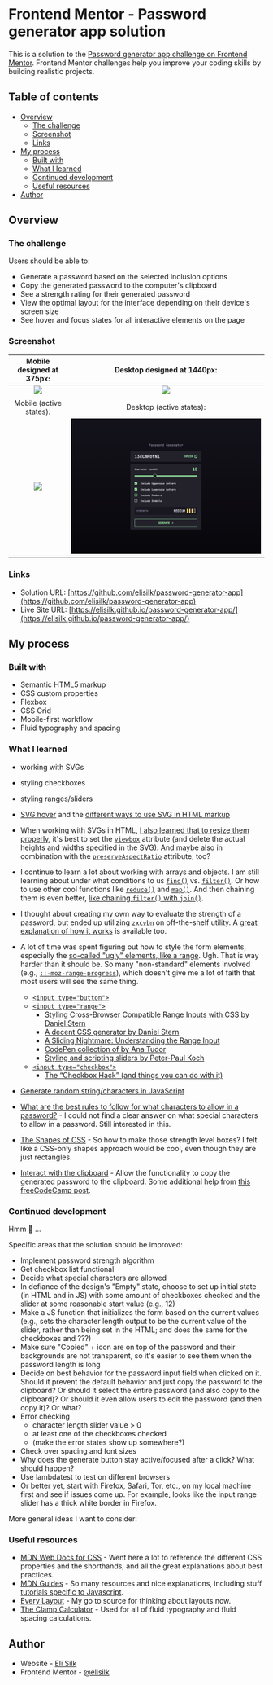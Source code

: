 # Frontend Mentor - Password generator app solution

This is a solution to the [Password generator app challenge on Frontend Mentor](https://www.frontendmentor.io/challenges/password-generator-app-Mr8CLycqjh). Frontend Mentor challenges help you improve your coding skills by building realistic projects.

## Table of contents

- [Overview](#overview)
  - [The challenge](#the-challenge)
  - [Screenshot](#screenshot)
  - [Links](#links)
- [My process](#my-process)
  - [Built with](#built-with)
  - [What I learned](#what-i-learned)
  - [Continued development](#continued-development)
  - [Useful resources](#useful-resources)
- [Author](#author)

## Overview

### The challenge

Users should be able to:

- Generate a password based on the selected inclusion options
- Copy the generated password to the computer's clipboard
- See a strength rating for their generated password
- View the optimal layout for the interface depending on their device's screen size
- See hover and focus states for all interactive elements on the page

### Screenshot

|               Mobile designed at 375px:                |               Desktop designed at 1440px:               |
| :----------------------------------------------------: | :-----------------------------------------------------: |
|   ![](./screenshots/screenshot-mobile-completed.png)   |   ![](./screenshots/screenshot-desktop-completed.png)   |
|                Mobile (active states):                 |                Desktop (active states):                 |
| ![](./screenshots/screenshot-mobile-active-states.png) | ![](./screenshots/screenshot-desktop-active-states.png) |

### Links

- Solution URL: [https://github.com/elisilk/password-generator-app](https://github.com/elisilk/password-generator-app)
- Live Site URL: [https://elisilk.github.io/password-generator-app/](https://elisilk.github.io/password-generator-app/)

## My process

### Built with

- Semantic HTML5 markup
- CSS custom properties
- Flexbox
- CSS Grid
- Mobile-first workflow
- Fluid typography and spacing

### What I learned

- working with SVGs
- styling checkboxes
- styling ranges/sliders

- [SVG hover](https://css-tricks.com/change-color-of-svg-on-hover/) and the [different ways to use SVG in HTML markup](https://css-tricks.com/using-svg/)
- When working with SVGs in HTML, [I also learned that to resize them properly](https://stackoverflow.com/questions/3120739/resizing-svg-in-html), it's best to set the [`viewbox`](https://developer.mozilla.org/en-US/docs/Web/SVG/Attribute/viewBox) attribute (and delete the actual heights and widths specified in the SVG). And maybe also in combination with the [`preserveAspectRatio`](https://developer.mozilla.org/en-US/docs/Web/SVG/Attribute/preserveAspectRatio) attribute, too?
- I continue to learn a lot about working with arrays and objects. I am still learning about under what conditions to us [`find()`](https://developer.mozilla.org/en-US/docs/Web/JavaScript/Reference/Global_Objects/Array/find) vs. [`filter()`](https://developer.mozilla.org/en-US/docs/Web/JavaScript/Reference/Global_Objects/Array/filter). Or how to use other cool functions like [`reduce()`](https://developer.mozilla.org/en-US/docs/Web/JavaScript/Reference/Global_Objects/Array/reduce) and [`map()`](https://developer.mozilla.org/en-US/docs/Web/JavaScript/Reference/Global_Objects/Array/map). And then chaining them is even better, [like chaining `filter()` with `join()`](https://stackoverflow.com/questions/37486800/array-join-with-condition).
- I thought about creating my own way to evaluate the strength of a password, but ended up utilizing [`zxcvbn`](https://github.com/dropbox/zxcvbn) on off-the-shelf utility. A [great explanation of how it works](https://dropbox.tech/security/zxcvbn-realistic-password-strength-estimation) is available too.
- A lot of time was spent figuring out how to style the form elements, especially the [so-called "ugly" elements, like a range](https://developer.mozilla.org/en-US/docs/Learn/Forms/Advanced_form_styling#what_can_be_done_about_the_ugly_elements). Ugh. That is way harder than it should be. So many "non-standard" elements involved (e.g., [`::-moz-range-progress`](https://developer.mozilla.org/en-US/docs/Web/CSS/::-moz-range-progress)), which doesn't give me a lot of faith that most users will see the same thing.
  - [`<input type="button">`](https://developer.mozilla.org/en-US/docs/Web/HTML/Element/input/button)
  - [`<input type="range">`](https://developer.mozilla.org/en-US/docs/Web/HTML/Element/input/range)
    - [Styling Cross-Browser Compatible Range Inputs with CSS by Daniel Stern](https://css-tricks.com/styling-cross-browser-compatible-range-inputs-css/)
    - [A decent CSS generator by Daniel Stern](https://danielstern.ca/range.css/#/)
    - [A Sliding Nightmare: Understanding the Range Input](https://css-tricks.com/sliding-nightmare-understanding-range-input/)
    - [CodePen collection of by Ana Tudor](https://codepen.io/collection/DgYaMj/)
    - [Styling and scripting sliders by Peter-Paul Koch](https://www.quirksmode.org/blog/archives/2015/11/styling_and_scr.html)
  - [`<input type="checkbox">`](https://developer.mozilla.org/en-US/docs/Web/HTML/Element/input/checkbox)
    - [The “Checkbox Hack” (and things you can do with it)](https://css-tricks.com/the-checkbox-hack/)
- [Generate random string/characters in JavaScript](https://stackoverflow.com/questions/1349404/generate-random-string-characters-in-javascript)
- [What are the best rules to follow for what characters to allow in a password?](https://stackoverflow.com/questions/384489/what-are-the-best-rules-to-follow-for-what-characters-to-allow-in-a-password) - I could not find a clear answer on what special characters to allow in a password. Still interested in this.
- [The Shapes of CSS](https://css-tricks.com/the-shapes-of-css/) - So how to make those strength level boxes? I felt like a CSS-only shapes approach would be cool, even though they are just rectangles.
- [Interact with the clipboard](https://developer.mozilla.org/en-US/docs/Mozilla/Add-ons/WebExtensions/Interact_with_the_clipboard) - Allow the functionality to copy the generated password to the clipboard. Some additional help from [this freeCodeCamp post](https://www.freecodecamp.org/news/copy-text-to-clipboard-javascript/).

### Continued development

Hmm 🤔 ...

Specific areas that the solution should be improved:

- Implement password strength algorithm
- Get checkbox list functional
- Decide what special characters are allowed
- In defiance of the design's "Empty" state, choose to set up initial state (in HTML and in JS) with some amount of checkboxes checked and the slider at some reasonable start value (e.g., 12)
- Make a JS function that initializes the form based on the current values (e.g., sets the character length output to be the current value of the slider, rather than being set in the HTML; and does the same for the checkboxes and ???)
- Make sure "Copied" + icon are on top of the password and their backgrounds are not transparent, so it's easier to see them when the password length is long
- Decide on best behavior for the password input field when clicked on it. Should it prevent the default behavior and just copy the password to the clipboard? Or should it select the entire password (and also copy to the clipboard)? Or should it even allow users to edit the password (and then copy it)? Or what?
- Error checking
  - character length slider value > 0
  - at least one of the checkboxes checked
  - (make the error states show up somewhere?)
- Check over spacing and font sizes
- Why does the generate button stay active/focused after a click? What should happen?
- Use lambdatest to test on different browsers
- Or better yet, start with Firefox, Safari, Tor, etc., on my local machine first and see if issues come up. For example, looks like the input range slider has a thick white border in Firefox.

More general ideas I want to consider:

### Useful resources

- [MDN Web Docs for CSS](https://developer.mozilla.org/en-US/docs/Web/CSS) - Went here a lot to reference the different CSS properties and the shorthands, and all the great explanations about best practices.
- [MDN Guides](https://developer.mozilla.org/en-US/docs/Learn) - So many resources and nice explanations, including stuff [tutorials specific to Javascript](https://developer.mozilla.org/en-US/docs/Web/JavaScript/Guide).
- [Every Layout](https://every-layout.dev/) - My go to source for thinking about layouts now.
- [The Clamp Calculator](https://royalfig.github.io/fluid-typography-calculator/) - Used for all of fluid typography and fluid spacing calculations.

## Author

- Website - [Eli Silk](https://github.com/elisilk)
- Frontend Mentor - [@elisilk](https://www.frontendmentor.io/profile/elisilk)
